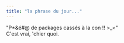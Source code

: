 ```yaml
---
title: "la phrase du jour..."
---
```


"P*&é#@ de packages cassés à la con !! >_<"  
C'est vrai, 'chier quoi.

